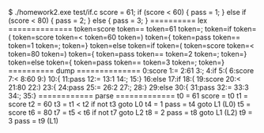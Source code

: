 $ ./homework2.exe test/if.c
score = 61;
if (score < 60) {
    pass = 1;
}
else if (score < 80) {
    pass = 2;
}
else {
    pass = 3;
}
========== lex ==============
token=score
token==
token=61
token=;
token=if
token=(
token=score
token=<
token=60
token=)
token={
token=pass
token==
token=1
token=;
token=}
token=else
token=if
token=(
token=score
token=<
token=80
token=)
token={
token=pass
token==
token=2
token=;
token=}
token=else
token={
token=pass
token==
token=3
token=;
token=}
========== dump ==============
0:score
1:=
2:61
3:;
4:if
5:(
6:score
7:<
8:60
9:)
10:{
11:pass
12:=
13:1
14:;
15:}
16:else
17:if
18:(
19:score
20:<
21:80
22:)
23:{
24:pass
25:=
26:2
27:;
28:}
29:else
30:{
31:pass
32:=
33:3
34:;
35:}
============ parse =============
t0 = 61
score = t0
t1 = score
t2 = 60
t3 = t1 < t2
if not t3 goto L0
t4 = 1
pass = t4
goto L1
(L0)
t5 = score
t6 = 80
t7 = t5 < t6
if not t7 goto L2
t8 = 2
pass = t8
goto L1
(L2)
t9 = 3
pass = t9
(L1)